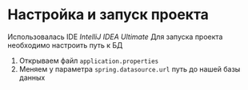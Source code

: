 # Настройка и запуск проекта
Использовалась IDE *IntelliJ IDEA Ultimate*
Для запуска проекта необходимо настроить путь к БД
1. Открываем файл `application.properties`
2. Меняем у параметра `spring.datasource.url` путь до нашей базы данных
